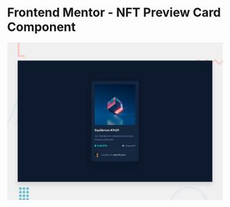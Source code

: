 # Frontend Mentor - NFT Preview Card Component

![Design preview for the NFT Preview Card Component coding challenge](./design/desktop-preview.jpg)
